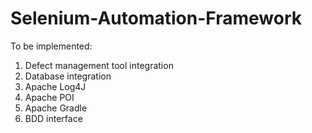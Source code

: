 # Selenium-Automation-Framework

To be implemented:

1. Defect management tool integration
2. Database integration
3. Apache Log4J
4. Apache POI
5. Apache Gradle
6. BDD interface
